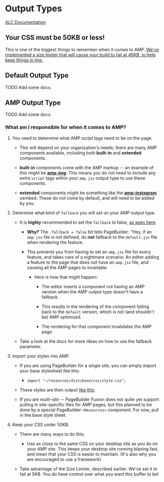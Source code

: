 # Output Types

[ALC Documentation](https://redirector.arcpublishing.com/alc/arc-products/pagebuilder/fusion/documentation/recipes/creating-using-output-types.md)

## Your CSS must be 50KB or less!

This is one of the biggest things to remember when it comes to AMP. [We've implemented a size limiter that will cause your build to fail at 45KB, to help keep things in line.](https://github.com/wapopartners/Skeleton-PageBuilder-Fusion-Features/blob/dev/config/plugins.js#L35-L43)

## Default Output Type

TODO Add some docs.

## AMP Output Type

TODO Add some docs.

### What am I responsible for when it comes to AMP?

1. You need to determine what AMP script tags need to be on the page.

   - This will depend on your organization's needs; there are many AMP components available, including both **built-in** and **extended** components.

   - **built-in** components come with the AMP markup -- an example of this might be [**amp-img**](https://www.ampproject.org/docs/reference/components/amp-img). This means you do not need to include any extra `script` tags within your `amp.jsx` output type to use these components.

   - **extended** components might be something like the [**amp-instagram**](https://www.ampproject.org/docs/reference/components/amp-instagram) oembed. These do not come by default, and will need to be added by you.


2. Determine what kind of `fallback` you will set on your AMP output type.

   - It is **highly** recommended to set the `fallback` to false, [as seen here](https://github.com/wapopartners/Skeleton-PageBuilder-Fusion-Features/blob/dev/components/output-types/amp.jsx#L65).

     - **Why?** The `.fallback = false` bit tells PageBuilder: "Hey, if an `amp.jsx` file is not defined, do **not** fallback to the `default.jsx` file when rendering the feature.

     - This prevents you from having to set an `amp.jsx` file for every feature, and takes care of a nightmare scenario: An editor adding a feature to the page that does not have an `amp.jsx` file, and causing all the AMP pages to invalidate.

       - Here is how that might happen:

         - The editor inserts a component not having an AMP version when the AMP output type doesn't have a fallback.

         - This results in the rendering of the component falling back to the `default` version, which is not (and shouldn't be) AMP optimized.

         - The rendering for that component invalidates the AMP page.

   - Take a look at the docs for more ideas on how to use the fallback parameter.

3. Import your styles into AMP.

   - If you are using PageBuilder for a single site, you can simply import your base stylesheet like this:

     - `import "~/resources/dist/base/css/style.css";`

   - These styles are then output [like this](https://github.com/wapopartners/Skeleton-PageBuilder-Fusion-Features/blob/dev/components/output-types/amp.jsx#L46-L57).

   - If you are _multi-site_ -- PageBuilder Fusion does not quite yet support pulling in site-specific files for AMP pages, but this planned to be done by a special PageBuilder `<Resources>` component. For now, pull in the base style sheet.

4. Keep your CSS under 50KB.

   - There are many ways to do this:

     - Use as close to the same CSS on your desktop site as you do on your AMP site. This keeps your desktop site running blazing fast, and mean that your CSS is easier to maintain. (It's also why you are encouraged to use a framework).

    - Take advantage of the Size Limiter, described earlier. We've set it to fail at 5KB. You do have control over what you want this buffer to be!
